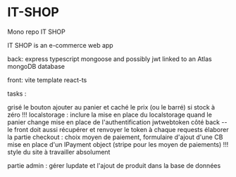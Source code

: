 # IT-SHOP

Mono repo IT SHOP

IT SHOP is an e-commerce web app 

back:
express typescript mongoose and possibly jwt linked to an Atlas mongoDB database

front:
vite template react-ts

tasks :

grisé le bouton ajouter au panier et caché le prix (ou le barré) si stock à zéro
!!! localstorage : inclure la mise en place du localstorage quand le panier change
mise en place de l'authentification jwtwebtoken côté back -- le front doit aussi récupérer et renvoyer le token à chaque requests
élaborer la partie checkout : choix moyen de paiement, formulaire d'ajout d'une CB
mise en place d'un IPayment object
(stripe pour les moyen de paiements)
!!! style du site à travailler absolument

partie admin : gérer lupdate et l'ajout de produit dans la base de données





